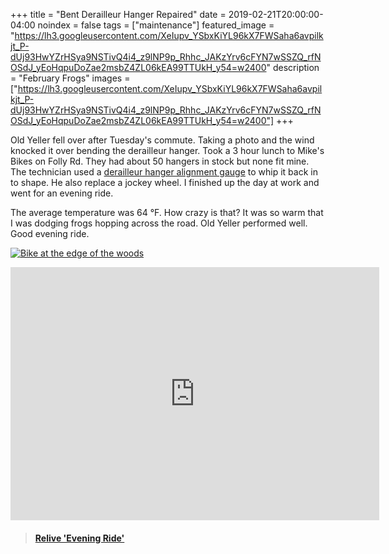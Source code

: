+++
title =  "Bent Derailleur Hanger Repaired"
date = 2019-02-21T20:00:00-04:00
noindex = false
tags = ["maintenance"]
featured_image = "https://lh3.googleusercontent.com/XeIupv_YSbxKiYL96kX7FWSaha6avpilkjt_P-dUj93HwYZrHSya9NSTivQ4i4_z9lNP9p_Rhhc_JAKzYrv6cFYN7wSSZQ_rfNOSdJ_yEoHqpuDoZae2msbZ4ZL06kEA99TTUkH_y54=w2400"
description = "February Frogs"
images = ["https://lh3.googleusercontent.com/XeIupv_YSbxKiYL96kX7FWSaha6avpilkjt_P-dUj93HwYZrHSya9NSTivQ4i4_z9lNP9p_Rhhc_JAKzYrv6cFYN7wSSZQ_rfNOSdJ_yEoHqpuDoZae2msbZ4ZL06kEA99TTUkH_y54=w2400"]
+++

Old Yeller fell over after Tuesday's commute. Taking a photo and the wind knocked it over bending the derailleur hanger. Took a 3 hour lunch to Mike's Bikes on Folly Rd. They had about 50 hangers in stock but none fit mine. The technician used a [derailleur hanger alignment gauge](https://www.parktool.com/product/derailleur-hanger-alignment-gauge-dag-2-2) to whip it back in to shape. He also replace a jockey wheel. I finished up the day at work and went for an evening ride.

The average temperature was 64 °F. How crazy is that? It was so warm that I was dodging frogs hopping across the road. Old Yeller performed well. Good evening ride. 


[![Bike at the edge of the woods](https://lh3.googleusercontent.com/RquSPmbKwugYMIw7r2n4DqlAvgGD0i8WAOLsN2SDPsepo314z42dIfMmrrXfbGilkGUA_I3WEiq6znA7fed5q59V8apk6_CFXxkehPf05rYwa8vP4ZqBYTgMog21WCmFfNCbhJ-NJqg=w2400)](https://lh3.googleusercontent.com/RquSPmbKwugYMIw7r2n4DqlAvgGD0i8WAOLsN2SDPsepo314z42dIfMmrrXfbGilkGUA_I3WEiq6znA7fed5q59V8apk6_CFXxkehPf05rYwa8vP4ZqBYTgMog21WCmFfNCbhJ-NJqg=w2400)

<iframe height='405' width='590' frameborder='0' allowtransparency='true' scrolling='no' src='https://www.strava.com/activities/2166115797/embed/c0ad5066daf0012fdee658ce1adfe2c0628dce00'></iframe>

<blockquote class="embedly-card" data-card-controls="0" data-card-key="f1631a41cb254ca5b035dc5747a5bd75"><h4><a href="https://www.relive.cc/view/2166115797?r=embed-site">Relive 'Evening Ride'</a></h4></blockquote>
        <script async src="https://cdn.embedly.com/widgets/platform.js" charset="UTF-8"></script>
